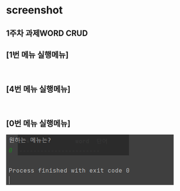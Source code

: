 # screenshot
## 1주차 과제WORD CRUD

## [1번 메뉴 실행메뉴]
<img src = ''>

## [4번 메뉴 실행메뉴]
<img src = ''>

## [0번 메뉴 실행메뉴]
<img src = 'https://github.com/hankukinindaecodingmotha/Project_1/blob/master/screenshot/0.%20%EB%A9%94%EB%89%B4.PNG?raw=true'>
